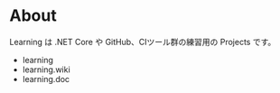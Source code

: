 # About

Learning は .NET Core や GitHub、CIツール群の練習用の Projects です。
- learning
- learning.wiki
- learning.doc
